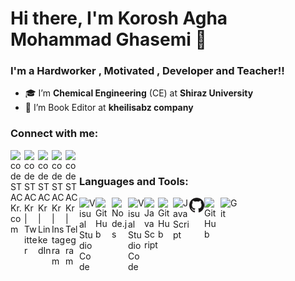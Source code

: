 # Hi there, I'm  **Korosh** Agha Mohammad Ghasemi 👋
### I'm a Hardworker , Motivated , Developer and Teacher!!
 
- 🎓 I’m **Chemical Engineering** (CE) at **Shiraz University** 
- 🏢 I’m Book Editor at **kheilisabz company**


### Connect with me:

[<img align="left" alt="codeSTACKr.com" width="22px" src="https://img.icons8.com/dusk/64/000000/globe--v2.png" />][website]
[<img align="left" alt="codeSTACKr | Twitter" width="22px" src="https://img.icons8.com/color/48/000000/twitter--v2.png" />][twitter]
[<img align="left" alt="codeSTACKr | LinkedIn" width="22px" src="https://img.icons8.com/fluent/48/000000/linkedin-2.png" />][linkedin]
[<img align="left" alt="codeSTACKr | Instagram" width="22px" src="https://img.icons8.com/fluent/48/000000/instagram-new.png" />][instagram]
[<img align="left" alt="codeSTACKr | Telegram" width="22px" src="https://img.icons8.com/fluent/48/000000/telegram-app.png" />][Telegram]

<br />
 

### Languages and Tools: 

[<img align="left" alt="Visual Studio Code" width="26px" src="https://img.icons8.com/fluent/48/000000/visual-studio-code-2019.png" />][webdevplaylist]

[<img align="left" alt="GitHub" width="26px" src="https://img.icons8.com/color/48/000000/pycharm.png" />][webdevplaylist]

[<img align="left" alt="Node.js" width="26px" src="https://s16.picofile.com/file/8423494276/icons8_github_96.png" />][webdevplaylist]
[<img align="left" alt="Visual Studio Code" width="26px" src="https://s16.picofile.com/file/8423494826/python2.jpg" />][webdevplaylist]
 
[<img align="left" alt="JavaScript" width="22px" src="https://s17.picofile.com/file/8423495284/csharp.png" />][jsplaylist]


[<img align="left" alt="GitHub" width="24px" src="https://img.icons8.com/color/48/000000/c-plus-plus-logo.png" />][webdevplaylist]
 

[<img align="left" alt="JavaScript" width="26px" src="https://img.icons8.com/color/144/000000/javascript-logo-1.png" />][jsplaylist]


[<img align="left" alt="GitHub" width="24px" src="https://raw.githubusercontent.com/github/explore/78df643247d429f6cc873026c0622819ad797942/topics/github/github.png" />][webdevplaylist]







[<img align="left" alt="GitHub" width="26px" src="https://img.icons8.com/color/48/000000/office-365.png" />][webdevplaylist]


[<img align="left" alt="Git" width="29px" src="https://img.icons8.com/color/48/000000/git.png" />][webdevplaylist]


<br />
<br />




</details>

[Telegram]:tg://resolve?domain=koroshkorosh1
[website]: https://zil.ink/korosh/
[twitter]: https://twitter.com/koroshkorosh11/
[youtube]: https://youtube.com/koroshkorosh1/
[instagram]: https://www.instagram.com/koroshkorosh1/
[linkedin]: https://linkedin.com/in/koroshkorosh1/
[webdevplaylist]: https://zil.ink/korosh/
[jsplaylist]: https://zil.ink/korosh/
[cssplaylist]: https://zil.ink/korosh/
[reactplaylist]: https://zil.ink/korosh/
